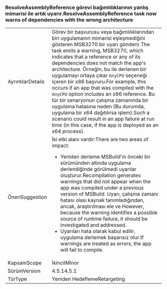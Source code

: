 ### <a name="resolveassemblyreference-task-now-warns-of-dependencies-with-the-wrong-architecture"></a><span data-ttu-id="269fb-101">ResolveAssemblyReference görevi bağımlılıklarının yanlış mimarisi ile artık uyarır.</span><span class="sxs-lookup"><span data-stu-id="269fb-101">ResolveAssemblyReference task now warns of dependencies with the wrong architecture</span></span>

|   |   |
|---|---|
|<span data-ttu-id="269fb-102">Ayrıntılar</span><span class="sxs-lookup"><span data-stu-id="269fb-102">Details</span></span>|<span data-ttu-id="269fb-103">Görev bir başvurusu veya bağımlılıklarından biri uygulamanın mimarisi eşleşmediğini gösteren MSB3270 bir uyarı gönderir.</span><span class="sxs-lookup"><span data-stu-id="269fb-103">The task emits a warning, MSB3270, which indicates that a reference or any of its dependencies does not match the app's architecture.</span></span> <span data-ttu-id="269fb-104">Örneğin, bu ile derlenen bir uygulamayı ortaya çıkar <code>AnyCPU</code> seçeneği içeren bir x86 başvuru.</span><span class="sxs-lookup"><span data-stu-id="269fb-104">For example, this occurs if an app that was compiled with the <code>AnyCPU</code> option includes an x86 reference.</span></span> <span data-ttu-id="269fb-105">Bu tür bir senaryonun çalışma zamanında bir uygulama hatasına neden (Bu durumda, uygulama bir x64 dağıtılırsa işlem).</span><span class="sxs-lookup"><span data-stu-id="269fb-105">Such a scenario could result in an app failure at run time (in this case, if the app is deployed as an x64 process).</span></span>|
|<span data-ttu-id="269fb-106">Öneri</span><span class="sxs-lookup"><span data-stu-id="269fb-106">Suggestion</span></span>|<span data-ttu-id="269fb-107">İki etki alanı vardır:</span><span class="sxs-lookup"><span data-stu-id="269fb-107">There are two areas of impact:</span></span><ul><li><span data-ttu-id="269fb-108">Yeniden derleme MSBuild'ın önceki bir sürümünden altında uygulama derlendiğinde görülmedi uyarılar oluşturur.</span><span class="sxs-lookup"><span data-stu-id="269fb-108">Recompilation generates warnings that did not appear when the app was compiled under a previous version of MSBuild.</span></span> <span data-ttu-id="269fb-109">Uyarı, çalışma zamanı hatası olası kaynak tanımladığından, ancak, araştırılması ele ve.</span><span class="sxs-lookup"><span data-stu-id="269fb-109">However, because the warning identifies a possible source of runtime failure, it should be investigated and addressed.</span></span></li><li><span data-ttu-id="269fb-110">Uyarıları hata olarak kabul edilir, uygulama derlemek başarısız olur.</span><span class="sxs-lookup"><span data-stu-id="269fb-110">If warnings are treated as errors, the app will fail to compile.</span></span></li></ul>|
|<span data-ttu-id="269fb-111">Kapsam</span><span class="sxs-lookup"><span data-stu-id="269fb-111">Scope</span></span>|<span data-ttu-id="269fb-112">İkincil</span><span class="sxs-lookup"><span data-stu-id="269fb-112">Minor</span></span>|
|<span data-ttu-id="269fb-113">Sürüm</span><span class="sxs-lookup"><span data-stu-id="269fb-113">Version</span></span>|<span data-ttu-id="269fb-114">4.5.1</span><span class="sxs-lookup"><span data-stu-id="269fb-114">4.5.1</span></span>|
|<span data-ttu-id="269fb-115">Tür</span><span class="sxs-lookup"><span data-stu-id="269fb-115">Type</span></span>|<span data-ttu-id="269fb-116">Yeniden Hedefleme</span><span class="sxs-lookup"><span data-stu-id="269fb-116">Retargeting</span></span>|

